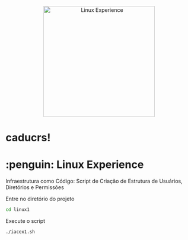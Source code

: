 


<div align="center"> <img src="https://hermes.digitalinnovation.one/tracks/606823c2-8a73-4655-947d-d41b991baf12.png" alt="Linux Experience" width="300"> </div> 

# caducrs!
<h1>:penguin: Linux Experience</h1>

Infraestrutura como Código: Script de Criação de Estrutura de Usuários, Diretórios e Permissões



Entre no diretório do projeto
```bash 
cd linux1
```
Execute o script
```bash
./iacex1.sh
```
